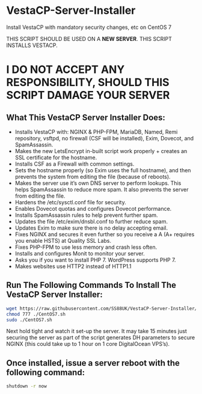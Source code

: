 # VestaCP-Server-Installer
Install VestaCP with mandatory security changes, etc on CentOS 7

THIS SCRIPT SHOULD BE USED ON A **NEW SERVER**. THIS SCRIPT INSTALLS VESTACP.

# I DO NOT ACCEPT ANY RESPONSIBILITY, SHOULD THIS SCRIPT DAMAGE YOUR SERVER

## What This VestaCP Server Installer Does:

- Installs VestaCP with: NGINX & PHP-FPM, MariaDB, Named, Remi repository, vsftpd, no firewall (CSF will be installed), Exim, Dovecot, and SpamAssassin.
- Makes the new LetsEncrypt in-built script work properly + creates an SSL certificate for the hostname.
- Installs CSF as a Firewall with common settings.
- Sets the hostname properly (so Exim uses the full hostname), and then prevents the system from editing the file (because of reboots).
- Makes the server use it’s own DNS server to perform lookups. This helps SpamAssassin to reduce more spam. It also prevents the server from editing the file.
- Hardens the /etc/sysctl.conf file for security.
- Enables Dovecot quotas and configures Dovecot performance.
- Installs SpamAssassin rules to help prevent further spam.
- Updates the file /etc/exim/dnsbl.conf to further reduce spam.
- Updates Exim to make sure there is no delay accepting email.
- Fixes NGINX and secures it even further so you receive a A (A+ requires you enable HSTS) at Quality SSL Labs.
- Fixes PHP-FPM to use less memory and crash less often.
- Installs and configures Monit to monitor your server.
- Asks you if you want to install PHP 7. WordPress supports PHP 7.
- Makes websites use HTTP2 instead of HTTP1.1

## Run The Following Commands To Install The VestaCP Server Installer:

```bash
wget https://raw.githubusercontent.com/SS88UK/VestaCP-Server-Installer/master/CentOS7.sh -O ./CentOS7.sh
chmod 777 ./CentOS7.sh
sudo ./CentOS7.sh
```

Next hold tight and watch it set-up the server. It may take 15 minutes just securing the server as part of the script generates DH parameters to secure NGINX (this could take up to 1 hour on 1 core DigitalOcean VPS’s).

## Once installed, issue a server reboot with the following command:

```bash
shutdown -r now
```

